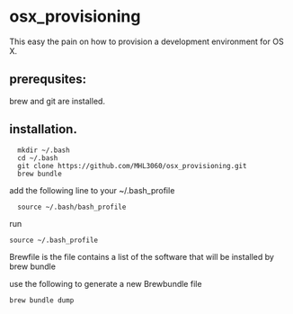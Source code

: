 # osx_provisioning 

This easy the pain on how to provision a development environment for OS X.

## prerequsites:
 brew and git are installed.
 
## installation.
```
  mkdir ~/.bash
  cd ~/.bash
  git clone https://github.com/MHL3060/osx_provisioning.git
  brew bundle
```  
add the following line to your ~/.bash_profile
    
  ```
    source ~/.bash/bash_profile
  ```
 run 
 ```
 source ~/.bash_profile
 ```
Brewfile is the file contains a list of the software that will be installed by brew bundle

use the following to generate a new Brewbundle file
```
brew bundle dump
```
